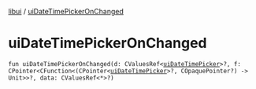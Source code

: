 [libui](README.md) / [uiDateTimePickerOnChanged](ui-date-time-picker-on-changed.md)

# uiDateTimePickerOnChanged

`fun uiDateTimePickerOnChanged(d: CValuesRef<`[`uiDateTimePicker`](ui-date-time-picker.md)`>?, f: CPointer<CFunction<(CPointer<`[`uiDateTimePicker`](ui-date-time-picker.md)`>?, COpaquePointer?) -> Unit>>?, data: CValuesRef<*>?)`
